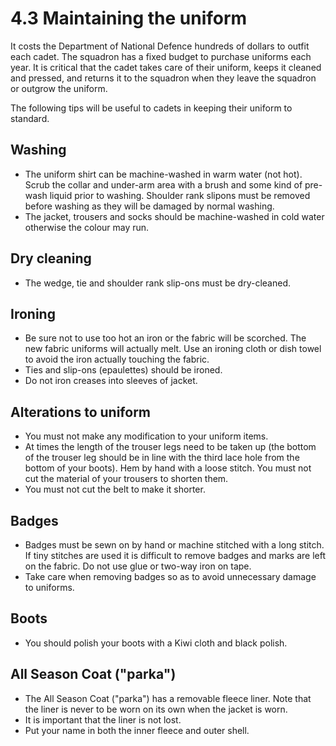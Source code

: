 # 4.3 Maintaining the uniform

It costs the Department of National Defence hundreds of dollars to outfit each cadet. The squadron has a fixed budget to purchase uniforms each year. It is critical that the cadet takes care of their uniform, keeps it cleaned and pressed, and returns it to the squadron when they leave the squadron or outgrow the uniform.

The following tips will be useful to cadets in keeping their uniform to standard.

## Washing

* The uniform shirt can be machine-washed in warm water \(not hot\). Scrub the collar and under-arm area with a brush and some kind of pre-wash liquid prior to washing. Shoulder rank slipons must be removed before washing as they will be damaged by normal washing.  
* The jacket, trousers and socks should be machine-washed in cold water otherwise the colour may run.  

## Dry cleaning

* The wedge, tie and shoulder rank slip-ons must be dry-cleaned.  

## Ironing

* Be sure not to use too hot an iron or the fabric will be scorched. The new fabric uniforms will actually melt. Use an ironing cloth or dish towel to avoid the iron actually touching the fabric.
* Ties and slip-ons \(epaulettes\) should be ironed.  
* Do not iron creases into sleeves of jacket.  

## Alterations to uniform

* You must not make any modification to your uniform items.  
* At times the length of the trouser legs need to be taken up \(the bottom of the trouser leg should be in line with the third lace hole from the bottom of your boots\). Hem by hand with a loose stitch. You must not cut the material of your trousers to shorten them.  
* You must not cut the belt to make it shorter.

## Badges

* Badges must be sewn on by hand or machine stitched with a long stitch. If tiny stitches are used it is difficult to remove badges and marks are left on the fabric. Do not use glue or two-way iron on tape. 
* Take care when removing badges so as to avoid unnecessary damage to uniforms.

## Boots

* You should polish your boots with a Kiwi cloth and black polish. 

## All Season Coat \("parka"\)

* The All Season Coat \("parka"\) has a removable fleece liner. Note that the liner is never to be worn on its own when the jacket is worn. 
* It is important that the liner is not lost.
* Put your name in both the inner fleece and outer shell.

